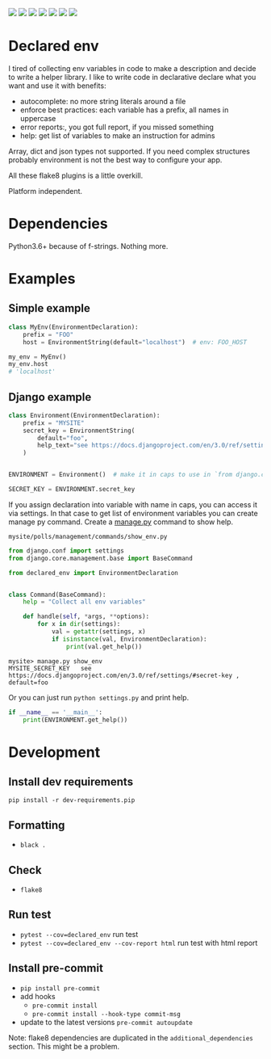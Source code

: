 [![](https://img.shields.io/badge/maintained-yes-green.svg)](https://github.com/cjkjvfnby/declared_env)
[![](https://img.shields.io/badge/platform%20independent-yes-green.svg)](https://github.com/cjkjvfnby/declared_env)
[![](https://img.shields.io/badge/dependency-None-green.svg)](https://github.com/cjkjvfnby/declared_env)
[![](https://github.com/cjkjvfnby/declared_env/workflows/Lint/badge.svg)](https://github.com/cjkjvfnby/declared_env/actions)
[![](https://github.com/cjkjvfnby/declared_env/workflows/Test/badge.svg)](https://github.com/cjkjvfnby/declared_env/actions)
[![](https://img.shields.io/badge/code%20style-black-000000.svg)](https://github.com/cjkjvfnby/declared_env)
[![](https://black.readthedocs.io/en/stable/_static/license.svg)](https://github.com/cjkjvfnby/declared_env/blob/master/LICENSE)

# Declared env

I tired of collecting env variables in code to make a description and decide to write a helper library.
I like to write code in declarative declare what you want and use it with benefits:
- autocomplete: no more string literals around a file
- enforce best practices: each variable has a prefix, all names in uppercase
- error reports:, you got full report, if you missed something
- help: get list of variables to make an instruction for admins

Array, dict and json types not supported.
If you need complex structures probably environment is not the best way to configure your app.

All these flake8 plugins is a little overkill.

Platform independent.

# Dependencies
Python3.6+ because of f-strings. Nothing more.

# Examples
## Simple example
```python
class MyEnv(EnvironmentDeclaration):
    prefix = "FOO"
    host = EnvironmentString(default="localhost")  # env: FOO_HOST

my_env = MyEnv()
my_env.host
# 'localhost'
```
## Django example

```python
class Environment(EnvironmentDeclaration):
    prefix = "MYSITE"
    secret_key = EnvironmentString(
        default="foo",
        help_text="see https://docs.djangoproject.com/en/3.0/ref/settings/#secret-key "
    )


ENVIRONMENT = Environment()  # make it in caps to use in `from django.conf import settings`

SECRET_KEY = ENVIRONMENT.secret_key
```

If you assign declaration into variable with name in caps, you can access it via settings.
In that case to get list of environment variables you can create manage py command.
Create a [manage.py](https://docs.djangoproject.com/en/3.0/howto/custom-management-commands/) command to show help.

`mysite/polls/management/commands/show_env.py`
```python
from django.conf import settings
from django.core.management.base import BaseCommand

from declared_env import EnvironmentDeclaration


class Command(BaseCommand):
    help = "Collect all env variables"

    def handle(self, *args, **options):
        for x in dir(settings):
            val = getattr(settings, x)
            if isinstance(val, EnvironmentDeclaration):
                print(val.get_help())


```

```shell script
mysite> manage.py show_env
MYSITE_SECRET_KEY   see https://docs.djangoproject.com/en/3.0/ref/settings/#secret-key , default=foo
```

Or you can just run `python settings.py` and print help.
```python
if __name__ == '__main__':
    print(ENVIRONMENT.get_help())
```

# Development

## Install dev requirements
`pip install -r dev-requirements.pip`

## Formatting
- `black .`

## Check

- `flake8`

## Run test
- `pytest --cov=declared_env` run test
- `pytest --cov=declared_env --cov-report html` run test with html report


## Install pre-commit
- `pip install pre-commit`
- add hooks
  - `pre-commit install`
  - `pre-commit install --hook-type commit-msg`
- update to the latest versions `pre-commit autoupdate`

Note:
flake8 dependencies are duplicated in the `additional_dependencies` section.
This might be a problem.
